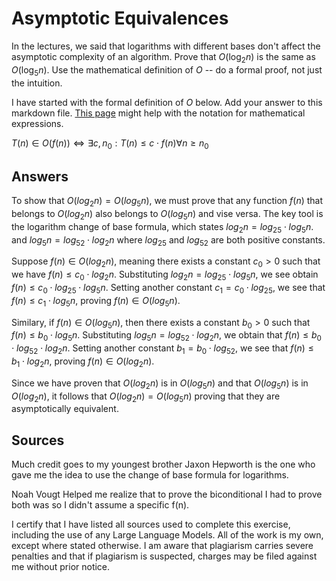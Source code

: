 # Asymptotic Equivalences

In the lectures, we said that logarithms with different bases don't affect the
asymptotic complexity of an algorithm. Prove that $O(\log_{2} n)$ is the same as
$O(\log_{5} n)$. Use the mathematical definition of $O$ -- do a formal proof,
not just the intuition.

I have started with the formal definition of $O$ below. Add your answer to this
markdown file. [This
page](https://docs.github.com/en/get-started/writing-on-github/working-with-advanced-formatting/writing-mathematical-expressions)
might help with the notation for mathematical expressions.

$T(n) \in O(f(n)) \iff \exists c, n_0: T(n) \leq c \cdot f(n) \forall n \geq n_0$

## Answers

To show that $O(log_2n) = O(log_5n)$, we must prove that any function $f(n)$ that belongs to $O(log_2n)$ also belongs to $O(log_5n)$ and vise versa. The key tool is the logarithm change of base formula, which states $log_2n = log_25 \cdot log_5n$. and $log_5n = log_52 \cdot log_2n$ where $log_25$ and $log_52$ are both positive constants. 

Suppose $f(n) \in O(log_2n)$, meaning there exists a constant $c_0>0$ such that we have $f(n) \le c_0 \cdot log_2n$. Substituting $log_2n = log_25 \cdot log_5n$, we see obtain $f(n) \le c_0 \cdot log_25 \cdot log_5n$. Setting another constant $c_1 = c_0 \cdot log_25$, we see that $f(n) \le c_1 \cdot log_5n$, proving $f(n) \in O(log_5n)$.

Similary, if $f(n) \in O(log_5n)$, then there exists a constant $b_0 > 0$ such that $f(n) \le b_0 \cdot log_5n$. Substituting $log_5n = log_52 \cdot log_2n$, we obtain that $f(n) \le b_0 \cdot log_52 \cdot log_2n$. Setting another constant $b_1 = b_0 \cdot log_52$, we see that $f(n) \le b_1 \cdot log_2n$, proving $f(n) \in O(log_2n)$. 

Since we have proven that $O(log_2n)$ is in $O(log_5n)$ and that $O(log_5n)$ is in $O(log_2n)$, it follows that $O(log_2n) = O(log_5n)$ proving that they are asymptotically equivalent.


## Sources
Much credit goes to my youngest brother Jaxon Hepworth is the one who gave me the idea to use the change of base formula for logarithms.

Noah Vougt Helped me realize that to prove the biconditional I had to prove both was so I didn't assume a specific f(n).

I certify that I have listed all sources used to complete this exercise, including the use of any Large Language Models. All of the work is my own, except where stated otherwise. I am aware that plagiarism carries severe penalties and that if plagiarism is suspected, charges may be filed against me without prior notice.
